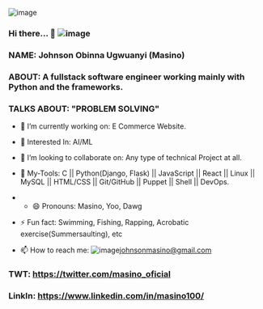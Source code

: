 ![image](https://github.com/JohnsonMasino/JohnsonMasino/assets/117756339/dcd7c5d4-3af8-4dcb-b8dc-3a148a98bc31)


### Hi there... 👋   ![image](https://github.com/JohnsonMasino/JohnsonMasino/assets/117756339/9a02b62d-0074-46a5-879d-fbb80ecd9fa0)
### NAME:   Johnson Obinna Ugwuanyi (Masino)
### ABOUT:  A fullstack software engineer working mainly with Python and the frameworks.
### TALKS ABOUT: "PROBLEM SOLVING"
- 🔭 I’m currently working on: E Commerce Website.
- 🌱 Interested In: AI/ML
  
- 👯 I’m looking to collaborate on: Any type of technical Project at all.
- 💬 My-Tools: C || Python(Django, Flask) || JavaScript || React || Linux || MySQL || HTML/CSS || Git/GitHub || Puppet || Shell || DevOps.
- - 😄 Pronouns: Masino, Yoo, Dawg
- ⚡ Fun fact: Swimming, Fishing, Rapping, Acrobatic exercise(Summersaulting), etc
- 📫 How to reach me:
![image](https://github.com/JohnsonMasino/JohnsonMasino/assets/117756339/cf2b0525-b1a6-4f1d-a6c8-03802ced9e1d)johnsonmasino@gmail.com
### TWT: https://twitter.com/masino_oficial
### LinkIn: https://www.linkedin.com/in/masino100/
